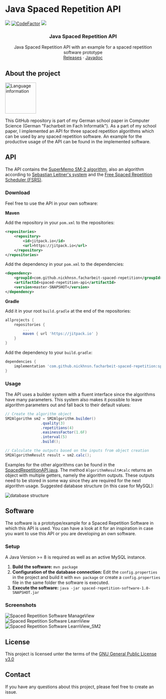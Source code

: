# Java Spaced Repetition API
[![](https://img.shields.io/github/license/nickhnsn/facharbeit-spaced-repetition)](https://github.com/nickhnsn/facharbeit-spaced-repetition/blob/master/LICENSE)
[![CodeFactor](https://www.codefactor.io/repository/github/nickhnsn/facharbeit-spaced-repetition/badge)](https://www.codefactor.io/repository/github/nickhnsn/facharbeit-spaced-repetition)
[![](https://jitpack.io/v/nickhnsn/facharbeit-spaced-repetition.svg)](https://jitpack.io/#nickhnsn/facharbeit-spaced-repetition)

###

<p align="center">
	<h3 align="center">Java Spaced Repetition API</h3>
    <p align="center">
       Java Spaced Repetition API with an example for a spaced repetition software prototype
       <br/>
       <a href="https://github.com/nickhnsn/facharbeit-spaced-repetition/releases" target="_blank">Releases</a> 
        · 
       <a href="https://facharbeit.nickhansen.de/" target="_blank">Javadoc</a> 
</p>

###

## About the project
<img src=".github/language_information.png" alt="Language information" height="100">

This GitHub repository is part of my German school paper in Computer Science (German "Facharbeit im Fach Informatik"). As a part of my school paper, I implemented an API for three spaced repetition algorithms which can be used by any spaced repetition software. An example for the productive usage of the API can be found in the implemented software.

## API
The API contains the [SuperMemo SM-2 algorithm](https://super-memory.com/english/ol/sm2.htm), also an algorithm according to [Sebastian Leitner's system](https://en.wikipedia.org/wiki/Leitner_system) and the [Free Spaced Repetition Scheduler (FSRS)](https://github.com/open-spaced-repetition/free-spaced-repetition-scheduler).

### Download

Feel free to use the API in your own software:

**Maven**

Add the repository in your ``pom.xml`` to the repositories:
```xml
<repositories>
    <repository>
        <id>jitpack.io</id>
        <url>https://jitpack.io</url>
    </repository>
</repositories>
```
Add the dependency in your ``pom.xml`` to the dependencies:
```xml
<dependency>
    <groupId>com.github.nickhnsn.facharbeit-spaced-repetition</groupId>
    <artifactId>spaced-repetition-api</artifactId>
    <version>master-SNAPSHOT</version>
</dependency>
```

**Gradle**

Add it in your root ``build.gradle`` at the end of the repositories:
```gradle
allprojects {
    repositories {
        ...
        maven { url 'https://jitpack.io' }
    }
}
```
Add the dependency to your ``build.gradle``:
```gradle
dependencies {
    implementation 'com.github.nickhnsn.facharbeit-spaced-repetition:spaced-repetition-api:master-SNAPSHOT'
}
```

### Usage
The API uses a builder system with a fluent interface since the algorithms have many parameters. This system also makes it possible to leave algorithm parameters out and fall back to their default values:
```java
// Create the algorithm object
SM2Algorithm sm2 = SM2Algorithm.builder()
                .quality(3)
                .repetitions(4)
                .easinessFactor(1.6F)
                .interval(5)
                .build();

// Calculate the outputs based on the inputs from object creation
SM2AlgorithmResult result = sm2.calc();
```
Examples for the other algorithms can be found in the [SpacedRepetitionAPI.java](https://github.com/nickhnsn/facharbeit-spaced-repetition/blob/master/spaced-repetition-api/src/main/java/de/nickhansen/spacedrepetition/api/SpacedRepetitionAPI.java). The method ``AlgorithmResult#calc`` returns an object with multiple getters, namely the algorithm outputs. These outputs need to be stored in some way since they are required for the next algorithm usage.
Suggested database structure (in this case for MySQL):

![database structure](.github/database_structure.png)

## Software
The software is a prototype/example for a Spaced Repetition Software in which this API is used. You can have a look at it for an inspiration in case you want to use this API or you are developing an own software.

### Setup
A Java Version >= 8 is required as well as an active MySQL instance.
1. **Build the software:** ``mvn package``
2. **Configuration of the database connection:** Edit the ``config.properties`` in the project and build it with ``mvn package``  or create a ``config.properties`` file in the same folder the software is executed.
3. **Execute the software:** ``java -jar spaced-repetition-software-1.0-SNAPSHOT.jar``

### Screenshots
![Spaced Repetition Software ManageView](.github/manageview.png)
![Spaced Repetition Software LearnView](.github/learnview.png)
![Spaced Repetition Software LearnView_SM2](.github/learnview_sm2.png)
## License
This project is licensed unter the terms of the [GNU General Public License v3.0](https://github.com/nickhnsn/facharbeit-spaced-repetition/blob/master/LICENSE)

## Contact
If you have any questions about this project, please feel free to create an issue.